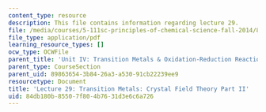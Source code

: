 ```yaml
---
content_type: resource
description: This file contains information regarding lecture 29.
file: /media/courses/5-111sc-principles-of-chemical-science-fall-2014/84db180b85507f804b7631d3e6c6a726_MIT5_111F14_Lecture29.pdf
file_type: application/pdf
learning_resource_types: []
ocw_type: OCWFile
parent_title: 'Unit IV: Transition Metals & Oxidation-Reduction Reactions'
parent_type: CourseSection
parent_uid: 89863654-3b84-26a3-a530-91cb22239ee9
resourcetype: Document
title: 'Lecture 29: Transition Metals: Crystal Field Theory Part II'
uid: 84db180b-8550-7f80-4b76-31d3e6c6a726
---
```

